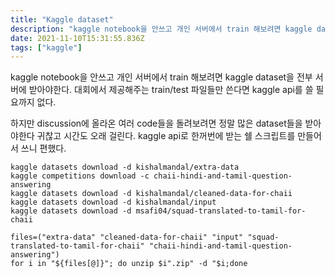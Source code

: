 ```yaml
---
title: "Kaggle dataset"
description: "kaggle notebook을 안쓰고 개인 서버에서 train 해보려면 kaggle dataset을 전부 서버에 받아야한다. 대회에서 제공해주는 train/test 파일들만 쓴다면 kaggle api를 쓸 필요까지 없다.하지만 discussion에 올라온 여러 code"
date: 2021-11-10T15:31:55.836Z
tags: ["kaggle"]
---
```

kaggle notebook을 안쓰고 개인 서버에서 train 해보려면 kaggle dataset을 전부 서버에 받아야한다. 대회에서 제공해주는 train/test 파일들만 쓴다면 kaggle api를 쓸 필요까지 없다.

하지만 discussion에 올라온 여러 code들을 돌려보려면 정말 많은 dataset들을 받아야한다 귀찮고 시간도 오래 걸린다. kaggle api로 한꺼번에 받는 쉘 스크립트를 만들어서 쓰니 편했다.

```shell
kaggle datasets download -d kishalmandal/extra-data
kaggle competitions download -c chaii-hindi-and-tamil-question-answering
kaggle datasets download -d kishalmandal/cleaned-data-for-chaii
kaggle datasets download -d kishalmandal/input
kaggle datasets download -d msafi04/squad-translated-to-tamil-for-chaii

files=("extra-data" "cleaned-data-for-chaii" "input" "squad-translated-to-tamil-for-chaii" "chaii-hindi-and-tamil-question-answering")
for i in "${files[@]}"; do unzip $i".zip" -d "$i;done
```
